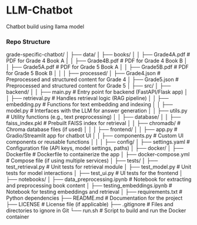 # LLM-Chatbot
Chatbot build using llama model


### Repo Structure
grade-specific-chatbot/
│
├── data/
│   ├── books/
│   │   ├── Grade4A.pdf   # PDF for Grade 4 Book A
│   │   ├── Grade4B.pdf   # PDF for Grade 4 Book B
│   │   ├── Grade5A.pdf   # PDF for Grade 5 Book A
│   │   ├── Grade5B.pdf   # PDF for Grade 5 Book B
│   │
│   ├── processed/
│       ├── Grade4.json   # Preprocessed and structured content for Grade 4
│       ├── Grade5.json   # Preprocessed and structured content for Grade 5
│
├── src/
│   ├── backend/
│   │   ├── main.py           # Entry point for backend (FastAPI/Flask app)
│   │   ├── retrieval.py      # Handles retrieval logic (RAG pipeline)
│   │   ├── embedding.py      # Functions for text embedding and indexing
│   │   ├── model.py          # Interfaces with the LLM for answer generation
│   │   ├── utils.py          # Utility functions (e.g., text preprocessing)
│   │   ├── database/
│   │       ├── faiss_index.pkl   # Prebuilt FAISS index for retrieval
│   │       ├── chromadb/         # Chroma database files (if used)
│   │
│   ├── frontend/
│   │   ├── app.py          # Gradio/Streamlit app for chatbot UI
│   │   ├── components.py   # Custom UI components or reusable functions
│   │
│   ├── config/
│       ├── settings.yaml   # Configuration file (API keys, model settings, paths)
│
├── docker/
│   ├── Dockerfile          # Dockerfile to containerize the app
│   ├── docker-compose.yml  # Compose file (if using multiple services)
│
├── tests/
│   ├── test_retrieval.py   # Unit tests for retrieval module
│   ├── test_model.py       # Unit tests for model interactions
│   ├── test_ui.py          # UI tests for the frontend
│
├── notebooks/
│   ├── data_preprocessing.ipynb  # Notebook for extracting and preprocessing book content
│   ├── testing_embeddings.ipynb  # Notebook for testing embeddings and retrieval
│
├── requirements.txt        # Python dependencies
├── README.md               # Documentation for the project
├── LICENSE                 # License file (if applicable)
├── .gitignore              # Files and directories to ignore in Git
└── run.sh                  # Script to build and run the Docker container
